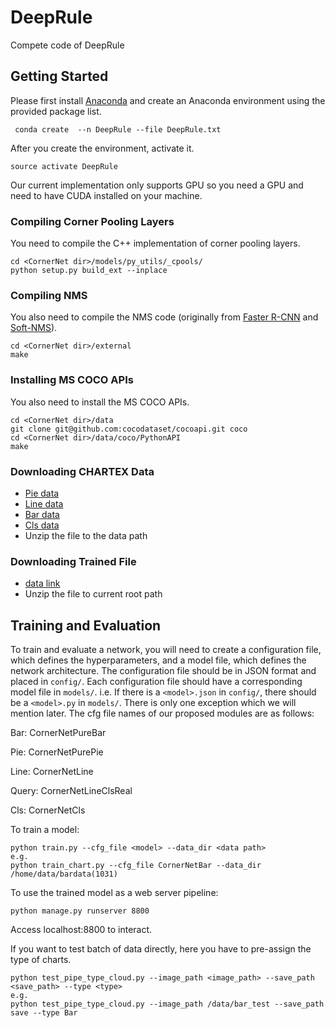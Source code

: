 # DeepRule
Compete code of DeepRule
## Getting Started
Please first install [Anaconda](https://anaconda.org) and create an Anaconda environment using the provided package list.
```
 conda create  --n DeepRule --file DeepRule.txt
```

After you create the environment, activate it.
```
source activate DeepRule
```

Our current implementation only supports GPU so you need a GPU and need to have CUDA installed on your machine.

### Compiling Corner Pooling Layers
You need to compile the C++ implementation of corner pooling layers. 
```
cd <CornerNet dir>/models/py_utils/_cpools/
python setup.py build_ext --inplace
```

### Compiling NMS
You also need to compile the NMS code (originally from [Faster R-CNN](https://github.com/rbgirshick/py-faster-rcnn/blob/master/lib/nms/cpu_nms.pyx) and [Soft-NMS](https://github.com/bharatsingh430/soft-nms/blob/master/lib/nms/cpu_nms.pyx)).
```
cd <CornerNet dir>/external
make
```

### Installing MS COCO APIs
You also need to install the MS COCO APIs.
```
cd <CornerNet dir>/data
git clone git@github.com:cocodataset/cocoapi.git coco
cd <CornerNet dir>/data/coco/PythonAPI
make
```

### Downloading CHARTEX Data
- [Pie data](https://drive.google.com/file/d/1inUIjmRfgPJr9p90JIRTEBPv-ylxQmyD/view?usp=sharing)
- [Line data](https://drive.google.com/file/d/1bnuHyExM6JagB1caRfLVr20vef4nesi9/view?usp=sharing)
- [Bar data](https://drive.google.com/file/d/19Wt04WsnS1pNAffZqjpSBF-Klf4t3b9C/view?usp=sharing)
- [Cls data](https://drive.google.com/file/d/143_WZT_9_oozOxzWCxBfuxN1J1JKa3Kv/view?usp=sharing)
- Unzip the file to the data path
### Downloading Trained File
- [data link](https://drive.google.com/file/d/1qtCLlzKm8mx7kQOV1criUbqcGnNh58Rr/view?usp=sharing)
- Unzip the file to current root path 
## Training and Evaluation
To train and evaluate a network, you will need to create a configuration file, which defines the hyperparameters, and a model file, which defines the network architecture. The configuration file should be in JSON format and placed in `config/`. Each configuration file should have a corresponding model file in `models/`. i.e. If there is a `<model>.json` in `config/`, there should be a `<model>.py` in `models/`. There is only one exception which we will mention later.
The cfg file names of our proposed modules are as follows:

Bar: CornerNetPureBar

Pie: CornerNetPurePie

Line: CornerNetLine

Query: CornerNetLineClsReal

Cls: CornerNetCls

To train a model:
```
python train.py --cfg_file <model> --data_dir <data path> 
e.g. 
python train_chart.py --cfg_file CornerNetBar --data_dir /home/data/bardata(1031)
```

To use the trained model as a web server pipeline:
```
python manage.py runserver 8800
```
Access localhost:8800 to interact.

If you want to test batch of data directly, here you have to pre-assign the type of charts.
```
python test_pipe_type_cloud.py --image_path <image_path> --save_path <save_path> --type <type>
e.g.
python test_pipe_type_cloud.py --image_path /data/bar_test --save_path save --type Bar
```
